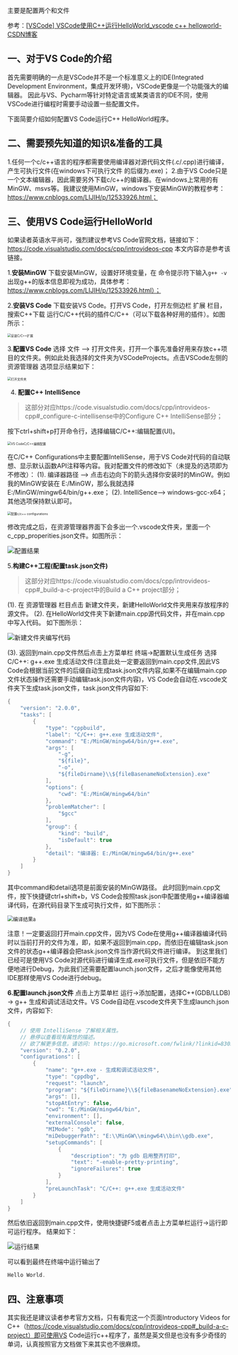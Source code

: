 主要是配置两个和文件

参考：[[VSCode\] VSCode使用C++运行HelloWorld_vscode c++ helloworld-CSDN博客](https://blog.csdn.net/strengthennn/article/details/119702982)

## 一、对于VS Code的介绍

首先需要明确的一点是VSCode并不是一个标准意义上的IDE(Integrated Development Environment，集成开发环境)，VSCode更像是一个功能强大的编辑器。
因此与VS、Pycharm等针对特定语言或某类语言的IDE不同，使用VSCode进行编程时需要手动设置一些配置文件。

下面简要介绍如何配置VS Code运行C++ HelloWorld程序。

## 二、需要预先知道的知识&准备的工具

1.任何一个c/c++语言的程序都需要使用编译器对源代码文件(.c/.cpp)进行编译，产生可执行文件(在windows下可执行文件 的后缀为.exe)；
2.由于VS Code只是一个文本编辑器，因此需要另外下载c/c++的编译器。在windows上常用的有MinGW、msvs等。我建议使用MinGW，windows下安装MinGW的教程参考：https://www.cnblogs.com/LIJIH/p/12533926.html；

## 三、使用VS Code运行HelloWorld

如果读者英语水平尚可，强烈建议参考VS Code官网文档，链接如下：https://code.visualstudio.com/docs/cpp/introvideos-cpp
本文内容亦是参考该链接。

1.**安装MinGW**
下载安装MinGW，设置好环境变量，在 命令提示符下输入`g++ -v`出现g++的版本信息即视为成功，具体参考：https://www.cnblogs.com/LIJIH/p/12533926.html）；

2.**安装VS Code**
下载安装VS Code。打开VS Code，打开左侧边栏 扩展 栏目，搜索C++下载 运行C/C++代码的插件C/C++（可以下载各种好用的插件）。如图所示：

<img src="https://img-blog.csdnimg.cn/7f8aa05e039748c0a26a8f890db1500d.png?x-oss-process=image/watermark,type_ZmFuZ3poZW5naGVpdGk,shadow_10,text_aHR0cHM6Ly9ibG9nLmNzZG4ubmV0L1N0cmVuZ3RoZW5ubg==,size_16,color_FFFFFF,t_70#pic_center" alt="安装C/C++扩展" style="zoom:50%;" />

3.**配置VS Code**
选择 文件 --> 打开文件夹，打开一个事先准备好用来存放c++项目的文件夹。例如此处我选择的文件夹为VSCodeProjects。点击VSCode左侧的 资源管理器 选项显示结果如下：

<img src="https://img-blog.csdnimg.cn/48509a44219d434b9a4a38bd23dfd8f7.png?x-oss-process=image/watermark,type_ZmFuZ3poZW5naGVpdGk,shadow_10,text_aHR0cHM6Ly9ibG9nLmNzZG4ubmV0L1N0cmVuZ3RoZW5ubg==,size_16,color_FFFFFF,t_70#pic_center" alt="打开文件夹" style="zoom:50%;" />

4. **配置C++ IntelliSence**

> 这部分对应https://code.visualstudio.com/docs/cpp/introvideos-cpp#_configure-c-intellisense中的Configure C++ IntelliSense部分；

按下ctrl+shift+p打开命令行，选择编辑C/C++:编辑配置(UI)。

<img src="vscode配置.assets/watermark,type_ZmFuZ3poZW5naGVpdGk,shadow_10,text_aHR0cHM6Ly9ibG9nLmNzZG4ubmV0L1N0cmVuZ3RoZW5ubg==,size_16,color_FFFFFF,t_70#pic_center.png" alt="VS CodeC/C++编辑配置" style="zoom:50%;" />

在C/C++ Configurations中主要配置IntelliSense，用于VS Code对代码的自动联想、显示默认函数API注释等内容。我对配置文件的修改如下（未提及的选项即为不修改）：
(1). 编译器路径 --> 点击右边向下的箭头选择你安装时的MinGW。例如我的MinGW安装在 E:/MinGW，那么我就选择E:/MinGW/mingw64/bin/g++.exe；
(2). IntelliSence–> windows-gcc-x64；
其他选项保持默认即可。

<img src="vscode配置.assets/watermark,type_ZmFuZ3poZW5naGVpdGk,shadow_10,text_aHR0cHM6Ly9ibG9nLmNzZG4ubmV0L1N0cmVuZ3RoZW5ubg==,size_16,color_FFFFFF,t_70#pic_center-1709020502543-3.png" alt="配置c/c++ configurations" style="zoom: 50%;" />


修改完成之后，在资源管理器界面下会多出一个.vscode文件夹，里面一个c_cpp_properities.json文件。如图所示：

![配置结果](vscode配置.assets/watermark,type_ZmFuZ3poZW5naGVpdGk,shadow_10,text_aHR0cHM6Ly9ibG9nLmNzZG4ubmV0L1N0cmVuZ3RoZW5ubg==,size_16,color_FFFFFF,t_70#pic_center-1709020531320-6.png)

5.**构建C++工程(配置task.json文件)**

> 这部分对应https://code.visualstudio.com/docs/cpp/introvideos-cpp#_build-a-c-project中的Build a C++ project部分；

(1). 在 资源管理器 栏目点击 新建文件夹，新建HelloWorld文件夹用来存放程序的源文件。
(2). 在HelloWorld文件夹下新建main.cpp源代码文件，并在main.cpp中写入代码。
如下图所示：

![新建文件夹编写代码](vscode配置.assets/watermark,type_ZmFuZ3poZW5naGVpdGk,shadow_10,text_aHR0cHM6Ly9ibG9nLmNzZG4ubmV0L1N0cmVuZ3RoZW5ubg==,size_16,color_FFFFFF,t_70#pic_center-1709020602154-13.png)

(3). 返回到main.cpp文件然后点击上方菜单栏 终端->配置默认生成任务 选择 C/C++: g++.exe 生成活动文件(注意此处一定要返回到main.cpp文件,因此VS Code会根据当前文件的后缀自动生成task.json文件内容,如果不在编辑main.cpp文件状态操作还需要手动编辑task.json文件内容)，VS Code会自动在.vscode文件夹下生成task.json文件，task.json文件内容如下:

```cpp
{
	"version": "2.0.0",
	"tasks": [
		{
			"type": "cppbuild",
			"label": "C/C++: g++.exe 生成活动文件",
			"command": "E:/MinGW/mingw64/bin/g++.exe",
			"args": [
				"-g",
				"${file}",
				"-o",
				"${fileDirname}\\${fileBasenameNoExtension}.exe"
			],
			"options": {
				"cwd": "E:/MinGW/mingw64/bin"
			},
			"problemMatcher": [
				"$gcc"
			],
			"group": {
				"kind": "build",
				"isDefault": true
			},
			"detail": "编译器: E:/MinGW/mingw64/bin/g++.exe"
		}
	]
}
```

其中command和detail选项是前面安装的MinGW路径。
此时回到main.cpp文件，按下快捷键ctrl+shift+b，VS Code会按照task.json中配置使用g++编译器编译代码，在源代码目录下生成可执行文件，如下图所示：

<img src="vscode配置.assets/watermark,type_ZmFuZ3poZW5naGVpdGk,shadow_10,text_aHR0cHM6Ly9ibG9nLmNzZG4ubmV0L1N0cmVuZ3RoZW5ubg==,size_16,color_FFFFFF,t_70#pic_center-1709020644885-16.png" alt="编译结果a" style="zoom: 80%;" />

注意！一定要返回打开main.cpp文件，因为VS Code在使用g++编译器编译代码时以当前打开的文件为准，即，如果不返回到main.cpp，而依旧在编辑task.json文件的状态g++编译器会把task.json文件当作源代码文件进行编译。
到这里我们已经可是使用VS Code对源代码进行编译生成.exe可执行文件，但是依旧不能方便地进行Debug，为此我们还需要配置launch.json文件，之后才能像使用其他IDE那样使用VS Code进行debug。

**6.配置launch.json文件**
点击上方菜单栏 运行->添加配置，选择C++(GDB/LLDB) -> g++ 生成和调试活动文件。VS Code自动在.vscode文件夹下生成launch.json文件，内容如下:

```c++
{
    // 使用 IntelliSense 了解相关属性。 
    // 悬停以查看现有属性的描述。
    // 欲了解更多信息，请访问: https://go.microsoft.com/fwlink/?linkid=830387
    "version": "0.2.0",
    "configurations": [
        {
            "name": "g++.exe - 生成和调试活动文件",
            "type": "cppdbg",
            "request": "launch",
            "program": "${fileDirname}\\${fileBasenameNoExtension}.exe",
            "args": [],
            "stopAtEntry": false,
            "cwd": "E:/MinGW/mingw64/bin",
            "environment": [],
            "externalConsole": false,
            "MIMode": "gdb",
            "miDebuggerPath": "E:\\MinGW\\mingw64\\bin\\gdb.exe",
            "setupCommands": [
                {
                    "description": "为 gdb 启用整齐打印",
                    "text": "-enable-pretty-printing",
                    "ignoreFailures": true
                }
            ],
            "preLaunchTask": "C/C++: g++.exe 生成活动文件"
        }
    ]
}
```

然后依旧返回到main.cpp文件，使用快捷键F5或者点击上方菜单栏运行->运行即可运行程序。
结果如下：

![运行结果](vscode配置.assets/watermark,type_ZmFuZ3poZW5naGVpdGk,shadow_10,text_aHR0cHM6Ly9ibG9nLmNzZG4ubmV0L1N0cmVuZ3RoZW5ubg==,size_16,color_FFFFFF,t_70#pic_center-1709020742420-19.png)

可以看到最终在终端中运行输出了

```c++
Hello World.
```

## 四、注意事项

其实我还是建议读者参考官方文档，只有看完这一个页面Introductory Videos for C++（https://code.visualstudio.com/docs/cpp/introvideos-cpp#_build-a-c-project）即可使用VS Code运行c++程序了，虽然是英文但是也没有多少奇怪的单词，认真按照官方文档做下来其实也不很麻烦。